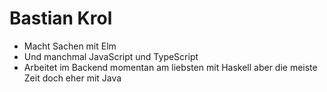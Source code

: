 Bastian Krol
============

* Macht Sachen mit Elm
* Und manchmal JavaScript und TypeScript
* Arbeitet im Backend momentan am liebsten mit Haskell aber die meiste Zeit doch eher mit Java
